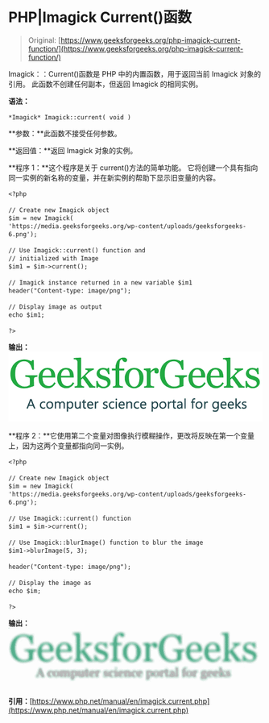 # PHP|Imagick Current()函数

> Original: [https://www.geeksforgeeks.org/php-imagick-current-function/](https://www.geeksforgeeks.org/php-imagick-current-function/)

Imagick：：Current()函数是 PHP 中的内置函数，用于返回当前 Imagick 对象的引用。 此函数不创建任何副本，但返回 Imagick 的相同实例。

**语法：**

```
*Imagick* Imagick::current( void )
```

**参数：**此函数不接受任何参数。

**返回值：**返回 Imagick 对象的实例。

**程序 1：**这个程序是关于 current()方法的简单功能。 它将创建一个具有指向同一实例的新名称的变量，并在新实例的帮助下显示旧变量的内容。

```
<?php

// Create new Imagick object
$im = new Imagick(
'https://media.geeksforgeeks.org/wp-content/uploads/geeksforgeeks-6.png');

// Use Imagick::current() function and
// initialized with Image 
$im1 = $im->current();

// Imagick instance returned in a new variable $im1
header("Content-type: image/png");

// Display image as output
echo $im1;

?>
```

**输出：**
![Output](img/e0a09f626a53f9798548eeec56f207a9.png)

**程序 2：**它使用第二个变量对图像执行模糊操作，更改将反映在第一个变量上，因为这两个变量都指向同一实例。

```
<?php

// Create new Imagick object
$im = new Imagick(
'https://media.geeksforgeeks.org/wp-content/uploads/geeksforgeeks-6.png');

// Use Imagick::current() function
$im1 = $im->current();

// Use Imagick::blurImage() function to blur the image
$im1->blurImage(5, 3);

header("Content-type: image/png");

// Display the image as
echo $im;

?>
```

**输出：**
![Output 2](img/7865a6f508b11a1762a05dbe0ef8c0f9.png)

**引用：**[https://www.php.net/manual/en/imagick.current.php](https://www.php.net/manual/en/imagick.current.php)